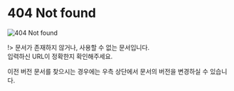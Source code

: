 # 404 Not found

![404 Not found](https://http.cat/404 ':size=600')

!> 문서가 존재하지 않거나, 사용할 수 없는 문서입니다.  
입력하신 URL이 정확한지 확인해주세요.

이전 버전 문서를 찾으시는 경우에는 우측 상단에서 문서의 버전을 변경하실 수 있습니다.
